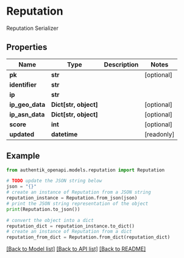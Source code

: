 # Reputation

Reputation Serializer

## Properties

Name | Type | Description | Notes
------------ | ------------- | ------------- | -------------
**pk** | **str** |  | [optional] 
**identifier** | **str** |  | 
**ip** | **str** |  | 
**ip_geo_data** | **Dict[str, object]** |  | [optional] 
**ip_asn_data** | **Dict[str, object]** |  | [optional] 
**score** | **int** |  | [optional] 
**updated** | **datetime** |  | [readonly] 

## Example

```python
from authentik_openapi.models.reputation import Reputation

# TODO update the JSON string below
json = "{}"
# create an instance of Reputation from a JSON string
reputation_instance = Reputation.from_json(json)
# print the JSON string representation of the object
print(Reputation.to_json())

# convert the object into a dict
reputation_dict = reputation_instance.to_dict()
# create an instance of Reputation from a dict
reputation_from_dict = Reputation.from_dict(reputation_dict)
```
[[Back to Model list]](../README.md#documentation-for-models) [[Back to API list]](../README.md#documentation-for-api-endpoints) [[Back to README]](../README.md)


